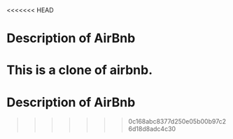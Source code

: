 <<<<<<< HEAD
# Description of AirBnb

This is a clone of airbnb.
=======
# Description of AirBnb
>>>>>>> 0c168abc8377d250e05b00b97c26d18d8adc4c30
